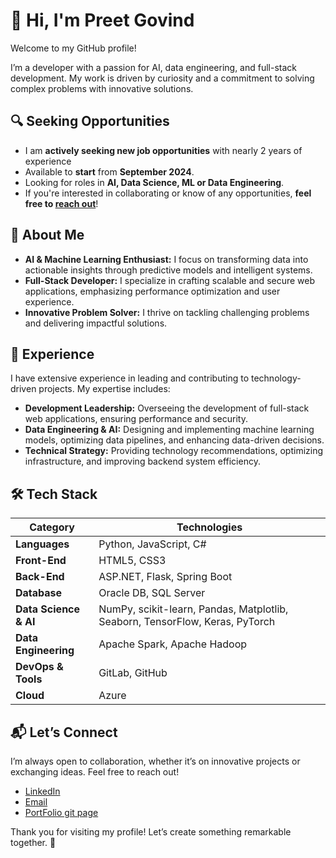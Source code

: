 # 👋 Hi, I'm Preet Govind

Welcome to my GitHub profile!

I’m a developer with a passion for AI, data engineering, and full-stack development. 
My work is driven by curiosity and a commitment to solving complex problems with innovative solutions.


## 🔍 Seeking Opportunities

- I am **actively seeking new job opportunities** with nearly 2 years of experience
- Available to **start** from **September 2024**.
- Looking for roles in **AI, Data Science, ML or Data Engineering**.
- If you're interested in collaborating or know of any opportunities, **feel free to [reach out](#-lets-connect)**!

## 🚀 About Me

- **AI & Machine Learning Enthusiast:** I focus on transforming data into actionable insights through predictive models and intelligent systems.
- **Full-Stack Developer:** I specialize in crafting scalable and secure web applications, emphasizing performance optimization and user experience.
- **Innovative Problem Solver:** I thrive on tackling challenging problems and delivering impactful solutions.

## 💼 Experience

I have extensive experience in leading and contributing to technology-driven projects. My expertise includes:

- **Development Leadership:** Overseeing the development of full-stack web applications, ensuring performance and security.
- **Data Engineering & AI:** Designing and implementing machine learning models, optimizing data pipelines, and enhancing data-driven decisions.
- **Technical Strategy:** Providing technology recommendations, optimizing infrastructure, and improving backend system efficiency.

## 🛠️ Tech Stack

| Category                | Technologies                                                                                              |
|-------------------------|-----------------------------------------------------------------------------------------------------------|
| **Languages**           | Python, JavaScript, C#                                                                                   |
| **Front-End**           | HTML5, CSS3                                                                                             |
| **Back-End**            | ASP.NET, Flask, Spring Boot                                                                             |
| **Database**            | Oracle DB, SQL Server                                                                                   |
| **Data Science & AI**   | NumPy, scikit-learn, Pandas, Matplotlib, Seaborn, TensorFlow, Keras, PyTorch                            |
| **Data Engineering**    | Apache Spark, Apache Hadoop                                                                             |
| **DevOps & Tools**      | GitLab, GitHub                                                                                             |
| **Cloud**               | Azure                                                                                                   |


## 📬 Let’s Connect

I’m always open to collaboration, whether it’s on innovative projects or exchanging ideas. Feel free to reach out!

- [LinkedIn](https://www.linkedin.com/in/preet-govind/)
- [Email](mailto:preet.govind.23@gmail.com)
- [PortFolio git page](https://www.preet-govind.github.io)
  

Thank you for visiting my profile! Let’s create something remarkable together. 🚀
